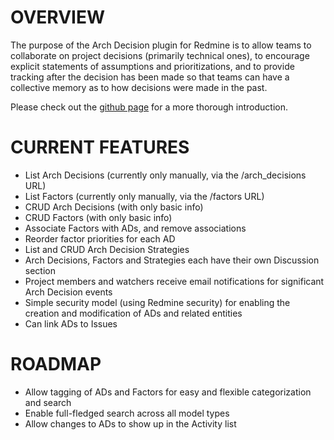# OVERVIEW

The purpose of the Arch Decision plugin for Redmine is to allow teams to collaborate on project decisions (primarily technical ones), 
to encourage explicit statements of assumptions and prioritizations, and to provide tracking after the decision has been made so that
teams can have a collective memory as to how decisions were made in the past.

Please check out the [github page](http://ruxkor.github.io/redmine_arch_decisions/) for a more thorough introduction.

# CURRENT FEATURES

* List Arch Decisions (currently only manually, via the /arch_decisions URL)
* List Factors (currently only manually, via the /factors URL)
* CRUD Arch Decisions (with only basic info)
* CRUD Factors (with only basic info)
* Associate Factors with ADs, and remove associations
* Reorder factor priorities for each AD
* List and CRUD Arch Decision Strategies
* Arch Decisions, Factors and Strategies each have their own Discussion section
* Project members and watchers receive email notifications for significant Arch Decision events 
* Simple security model (using Redmine security) for enabling the creation and modification of ADs and related entities
* Can link ADs to Issues

# ROADMAP

* Allow tagging of ADs and Factors for easy and flexible categorization and search
* Enable full-fledged search across all model types
* Allow changes to ADs to show up in the Activity list

